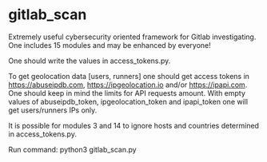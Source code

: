 # gitlab_scan
Extremely useful cybersecurity oriented framework for Gitlab investigating. One includes 15 modules and may be enhanced by everyone!

One should write the values in access_tokens.py.

To get geolocation data [users, runners] one should get access tokens in https://abuseipdb.com, https://ipgeolocation.io and/or https://ipapi.com. One should keep in mind the limits for API requests amount. With empty values of abuseipdb_token, ipgeolocation_token and ipapi_token one will get users/runners IPs only.

It is possible for modules 3 and 14 to ignore hosts and countries determined in access_tokens.py.

Run command: python3 gitlab_scan.py
